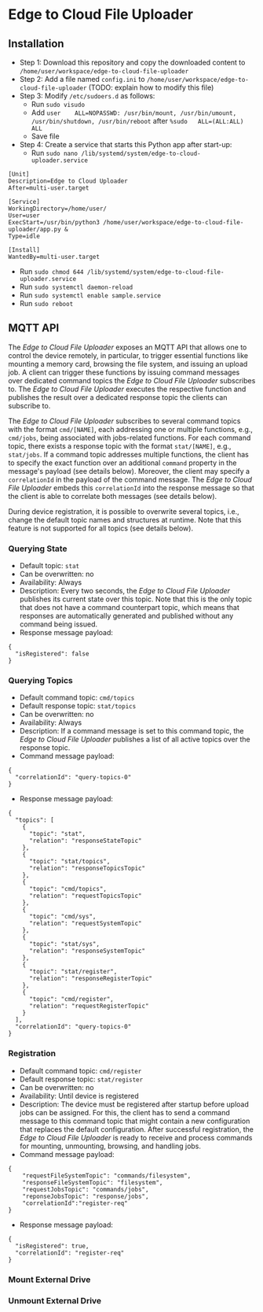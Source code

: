 # Edge to Cloud File Uploader

## Installation
* Step 1: Download this repository and copy the downloaded content to ```/home/user/workspace/edge-to-cloud-file-uploader```
* Step 2: Add a file named ```config.ini``` to ```/home/user/workspace/edge-to-cloud-file-uploader``` (TODO: explain how to modify this file)
* Step 3: Modify ```/etc/sudoers.d``` as follows:
  - Run ```sudo visudo```
  - Add ```user    ALL=NOPASSWD: /usr/bin/mount, /usr/bin/umount, /usr/bin/shutdown, /usr/bin/reboot``` after ```%sudo   ALL=(ALL:ALL) ALL```
  - Save file
* Step 4: Create a service that starts this Python app after start-up:
  - Run ```sudo nano /lib/systemd/system/edge-to-cloud-uploader.service```
```
[Unit]
Description=Edge to Cloud Uploader
After=multi-user.target

[Service]
WorkingDirectory=/home/user/
User=user
ExecStart=/usr/bin/python3 /home/user/workspace/edge-to-cloud-file-uploader/app.py &
Type=idle

[Install]
WantedBy=multi-user.target
``` 
  - Run ```sudo chmod 644 /lib/systemd/system/edge-to-cloud-file-uploader.service```
  - Run ```sudo systemctl daemon-reload```
  - Run ```sudo systemctl enable sample.service```
  - Run ```sudo reboot```
  
## MQTT API
The *Edge to Cloud File Uploader* exposes an MQTT API that allows one to control the device remotely, in particular, to trigger essential functions like mounting a memory card, browsing the file system, and issuing an upload job.
A client can trigger these functions by issuing command messages over dedicated command topics the *Edge to Cloud File Uploader* subscribes to. The *Edge to Cloud File Uploader* executes the respective function and publishes the result over a dedicated response topic the clients can subscribe to.

The *Edge to Cloud File Uploader* subscribes to several command topics with the format `cmd/[NAME]`, each addressing one or multiple functions, e.g., `cmd/jobs`, being associated with jobs-related functions. For each command topic, there exists a response topic with the format `stat/[NAME]`, e.g., `stat/jobs`.
If a command topic addresses multiple functions, the client has to specify the exact function over an additional `command` property in the message's payload (see details below). Moreover, the client may specify a `correlationId` in the payload of the command message. The *Edge to Cloud File Uploader* embeds this `correlationId` into the response message so that the client is able to correlate both messages (see details below). 

During device registration, it is possible to overwrite several topics, i.e., change the default topic names and structures at runtime. Note that this feature is not supported for all topics (see details below).

### Querying State
* Default topic: `stat`
* Can be overwritten: no
* Availability: Always
* Description: Every two seconds, the *Edge to Cloud File Uploader* publishes its current state over this topic. Note that this is the only topic that does not have a command counterpart topic, which means that responses are automatically generated and published without any command being issued.
* Response message payload:
```
{
  "isRegistered": false
}
```

### Querying Topics
* Default command topic: `cmd/topics`
* Default response topic: `stat/topics`
* Can be overwritten: no
* Availability: Always
* Description: If a command message is set to this command topic, the *Edge to Cloud File Uploader* publishes a list of all active topics over the response topic.
* Command message payload:
```
{
  "correlationId": "query-topics-0"
}
```
* Response message payload:
```
{
  "topics": [
    {
      "topic": "stat",
      "relation": "responseStateTopic"
    },
    {
      "topic": "stat/topics",
      "relation": "responseTopicsTopic"
    },
    {
      "topic": "cmd/topics",
      "relation": "requestTopicsTopic"
    },
    {
      "topic": "cmd/sys",
      "relation": "requestSystemTopic"
    },
    {
      "topic": "stat/sys",
      "relation": "responseSystemTopic"
    },
    {
      "topic": "stat/register",
      "relation": "responseRegisterTopic"
    },
    {
      "topic": "cmd/register",
      "relation": "requestRegisterTopic"
    }
  ],
  "correlationId": "query-topics-0"
}
```
### Registration
* Default command topic: `cmd/register`
* Default response topic: `stat/register`
* Can be overwritten: no
* Availability: Until device is registered
* Description: The device must be registered after startup before upload jobs can be assigned. For this, the client has to send a command message to this command topic that might contain a new configuration that replaces the default configuration. After successful registration, the *Edge to Cloud File Uploader* is ready to receive and process commands for mounting, unmounting, browsing, and handling jobs.
* Command message payload:
```
{
    "requestFileSystemTopic": "commands/filesystem",
    "responseFileSystemTopic": "filesystem",
    "requestJobsTopic": "commands/jobs",
    "reponseJobsTopic": "response/jobs",
    "correlationId":"register-req"
}
```
* Response message payload:
```
{
  "isRegistered": true,
  "correlationId": "register-req"
}
```

### Mount External Drive

### Unmount External Drive






 




